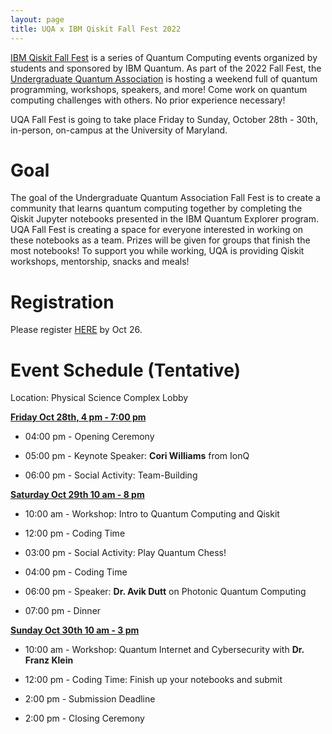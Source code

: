 ```yaml
---
layout: page
title: UQA x IBM Qiskit Fall Fest 2022
---
```


[IBM Qiskit Fall Fest](https://qiskit.org/events/fall-fest/) is a series of Quantum Computing events organized by students and sponsored by IBM Quantum. As part of the 2022 Fall Fest, the [Undergraduate Quantum Association](https://umdphysics.umd.edu/academics/ugrad-student-opportunities/undergraduate-quantum-association.html) is hosting a weekend full of quantum programming, workshops, speakers, and more! Come work on quantum computing challenges with others. No prior experience necessary! 

UQA Fall Fest is going to take place Friday to Sunday, October 28th - 30th, in-person, on-campus at the University of Maryland.

# Goal
The goal of the Undergraduate Quantum Association Fall Fest is to create a community that learns quantum computing together by completing the Qiskit Jupyter notebooks presented in the IBM Quantum Explorer program. UQA Fall Fest is creating a space for everyone interested in working on these notebooks as a team. Prizes will be given for groups that finish the most notebooks! To support you while working, UQA is providing Qiskit workshops, mentorship, snacks and meals! 

# Registration
Please register [HERE](https://docs.google.com/forms/d/e/1FAIpQLSc5k1j8P4hTBo37xpdLzEaIZbblk6ZrReKTB4jKVtvijJBoyw/viewform) by Oct 26.

# Event Schedule (Tentative)

Location: Physical Science Complex Lobby

<ins>**Friday Oct 28th, 4 pm - 7:00 pm**</ins>

- 04:00 pm - Opening Ceremony

- 05:00 pm - Keynote Speaker: **Cori Williams** from IonQ

- 06:00 pm - Social Activity: Team-Building



<ins>**Saturday Oct 29th 10 am - 8 pm**</ins>

- 10:00 am - Workshop: Intro to Quantum Computing and Qiskit

- 12:00 pm - Coding Time

- 03:00 pm - Social Activity: Play Quantum Chess!

- 04:00 pm - Coding Time

- 06:00 pm - Speaker: **Dr. Avik Dutt** on Photonic Quantum Computing

- 07:00 pm - Dinner


<ins>**Sunday Oct 30th 10 am - 3 pm**</ins>

- 10:00 am - Workshop: Quantum Internet and Cybersecurity with **Dr. Franz Klein**

- 12:00 pm - Coding Time: Finish up your notebooks and submit

- 2:00 pm - Submission Deadline 

- 2:00 pm - Closing Ceremony

  
